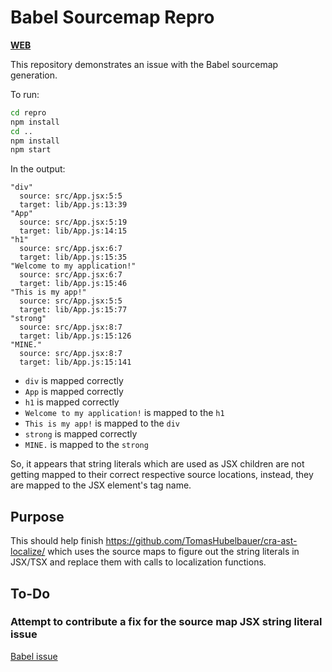# Babel Sourcemap Repro

[**WEB**](https://tomashubelbauer.github.io/babel-sourcemap)

This repository demonstrates an issue with the Babel sourcemap generation.

To run:

```sh
cd repro
npm install
cd ..
npm install
npm start
```

In the output:

```
"div"
  source: src/App.jsx:5:5
  target: lib/App.js:13:39
"App"
  source: src/App.jsx:5:19
  target: lib/App.js:14:15
"h1"
  source: src/App.jsx:6:7
  target: lib/App.js:15:35
"Welcome to my application!"
  source: src/App.jsx:6:7
  target: lib/App.js:15:46
"This is my app!"
  source: src/App.jsx:5:5
  target: lib/App.js:15:77
"strong"
  source: src/App.jsx:8:7
  target: lib/App.js:15:126
"MINE."
  source: src/App.jsx:8:7
  target: lib/App.js:15:141
```

- `div` is mapped correctly
- `App` is mapped correctly
- `h1` is mapped correctly
- `Welcome to my application!` is mapped to the `h1`
- `This is my app!` is mapped to the `div`
- `strong` is mapped correctly
- `MINE.` is mapped to the `strong`

So, it appears that string literals which are used as JSX children are not getting
mapped to their correct respective source locations, instead, they are mapped to the
JSX element's tag name.

## Purpose

This should help finish https://github.com/TomasHubelbauer/cra-ast-localize/
which uses the source maps to figure out the string literals in JSX/TSX and
replace them with calls to localization functions.

## To-Do

### Attempt to contribute a fix for the source map JSX string literal issue

[Babel issue](https://github.com/babel/babel/issues/10869)
